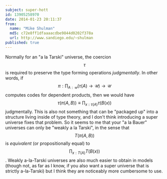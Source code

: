 ```yaml
---
subject: super-hott
id: 13905258970
date: 2014-01-23 20:11:37
from:
  name: "Mike Shulman"
  md5: c72e8ff1dfaaaacdbe9844d0202f378a
  url: http://www.sandiego.edu/~shulman
published: true
---
```

Normally for an "a la Tarski" universe, the coercion $$\tau$$ is required to preserve the type forming operations _judgmentally_. In other words, if $$\pi : \prod_{A : \mathcal{U}} (\tau(A) \to \mathcal{U}) \to \mathcal{U}$$ computes codes for dependent products, then we would have $$\tau(\pi(A,B)) \equiv \prod_{x:\tau(A)} \tau(B(x))$$ judgmentally. This is also not something that can be "packaged up" into a structure living inside of type theory, and I don't think introducing a super universe fixes that problem. So it seems to me that your "a la Bauer" universes can only be "weakly a la Tarski", in the sense that $$T(\pi(A,B))$$ is _equivalent_ (or propositionally equal) to $$\prod_{x:T(A)} T(B(x))$$. Weakly a-la-Tarski universes are also much easier to obtain in models (though not, as far as I know, if you also want a super universe that is strictly a-la-Tarski) but I think they are noticeably more cumbersome to use.
